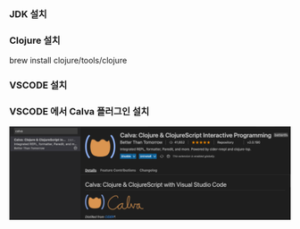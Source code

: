 ### JDK 설치 ###

### Clojure 설치 ###

brew install clojure/tools/clojure

### VSCODE 설치 ###



### VSCODE 에서 Calva 플러그인 설치 ###
<img src="./images/macos/calva.png"></img>

